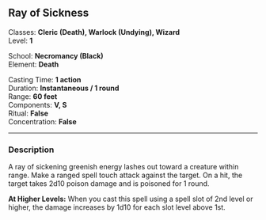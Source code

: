 ## Ray of Sickness

Classes: **Cleric (Death), Warlock (Undying), Wizard**  
Level: **1**  

School: **Necromancy (Black)**  
Element: **Death**  

Casting Time: **1 action**  
Duration: **Instantaneous / 1 round**  
Range: **60 feet**  
Components: **V, S**  
Ritual: **False**  
Concentration: **False**  

------

### Description

A ray of sickening greenish energy lashes out toward a creature within range. Make a ranged spell touch attack against the target. On a hit, the target takes 2d10 poison damage and is poisoned for 1 round.

**At Higher Levels:** When you cast this spell using a spell slot of 2nd level or higher, the damage increases by 1d10 for each slot level above 1st.